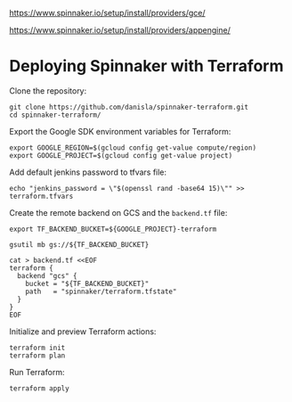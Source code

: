 https://www.spinnaker.io/setup/install/providers/gce/

https://www.spinnaker.io/setup/install/providers/appengine/

# Deploying Spinnaker with Terraform

Clone the repository:

```
git clone https://github.com/danisla/spinnaker-terraform.git
cd spinnaker-terraform/
```

Export the Google SDK environment variables for Terraform:

```
export GOOGLE_REGION=$(gcloud config get-value compute/region)
export GOOGLE_PROJECT=$(gcloud config get-value project)
```

Add default jenkins password to tfvars file:

```
echo "jenkins_password = \"$(openssl rand -base64 15)\"" >> terraform.tfvars
```

Create the remote backend on GCS and the `backend.tf` file:

```
export TF_BACKEND_BUCKET=${GOOGLE_PROJECT}-terraform
```

```
gsutil mb gs://${TF_BACKEND_BUCKET}
```

```
cat > backend.tf <<EOF
terraform {
  backend "gcs" {
    bucket = "${TF_BACKEND_BUCKET}"
    path   = "spinnaker/terraform.tfstate"
  }
}
EOF
```

Initialize and preview Terraform actions:

```
terraform init
terraform plan
```

Run Terraform:

```
terraform apply
```
